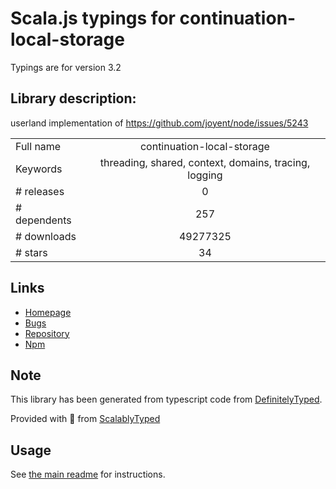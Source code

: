 
# Scala.js typings for continuation-local-storage

Typings are for version 3.2

## Library description:
userland implementation of https://github.com/joyent/node/issues/5243

|                    |                 |
| ------------------ | :-------------: |
| Full name          | continuation-local-storage |
| Keywords           | threading, shared, context, domains, tracing, logging |
| # releases         | 0 |
| # dependents       | 257 |
| # downloads        | 49277325 |
| # stars            | 34 |

## Links
- [Homepage](https://github.com/othiym23/node-continuation-local-storage#readme)
- [Bugs](https://github.com/othiym23/node-continuation-local-storage/issues)
- [Repository](https://github.com/othiym23/node-continuation-local-storage)
- [Npm](https://www.npmjs.com/package/continuation-local-storage)
    


## Note
This library has been generated from typescript code from [DefinitelyTyped](https://definitelytyped.org).

Provided with :purple_heart: from [ScalablyTyped](https://github.com/oyvindberg/ScalablyTyped)

## Usage
See [the main readme](../../readme.md) for instructions.


